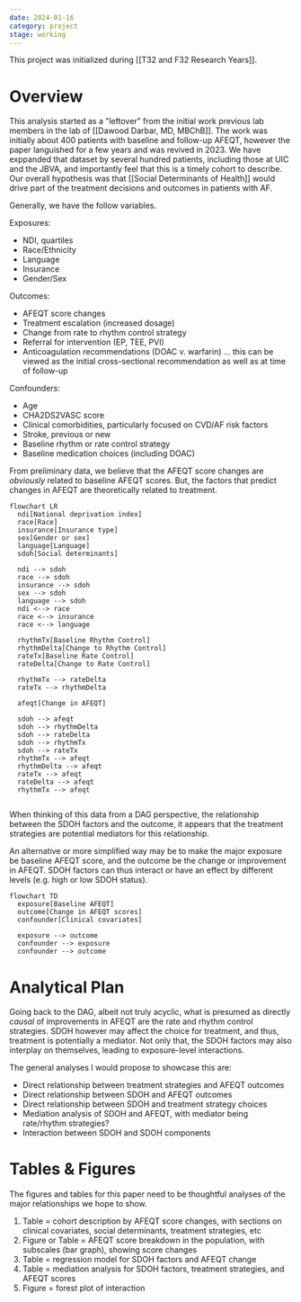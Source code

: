 ```yaml
---
date: 2024-01-16
category: project
stage: working
---
```


This project was initialized during [[T32 and F32 Research Years]].

# Overview

This analysis started as a "leftover" from the initial work previous lab members in the lab of  [[Dawood Darbar, MD, MBChB]]. 
The work was initially about 400 patients with baseline and follow-up AFEQT, however the paper languished for a few years and was revived in 2023.
We have exppanded that dataset by several hundred patients, including those at UIC and the JBVA, and importantly feel that this is a timely cohort to describe.
Our overall hypothesis was that [[Social Determinants of Health]] would drive part of the treatment decisions and outcomes in patients with AF.

Generally, we have the follow variables.

Exposures:
-	NDI, quartiles 
-	Race/Ethnicity
-	Language
-	Insurance
-	Gender/Sex

Outcomes:
-	AFEQT score changes
-	Treatment escalation (increased dosage)
-	Change from rate to rhythm control strategy
-	Referral for intervention (EP, TEE, PVI)
-	Anticoagulation recommendations (DOAC v. warfarin) ... this can be viewed as the initial cross-sectional recommendation as well as at time of follow-up

Confounders:
- Age
- CHA2DS2VASC score
- Clinical comorbidities, particularly focused on CVD/AF risk factors
- Stroke, previous or new
- Baseline rhythm or rate control strategy
- Baseline medication choices (including DOAC)

From preliminary data, we believe that the AFEQT score changes are *obviously* related to baseline AFEQT scores.
But, the factors that predict changes in AFEQT are theoretically related to treatment. 

```mermaid
flowchart LR
  ndi[National deprivation index]
  race[Race]
  insurance[Insurance type]
  sex[Gender or sex]
  language[Language]
  sdoh[Social determinants]
  
  ndi --> sdoh
  race --> sdoh
  insurance --> sdoh
  sex --> sdoh
  language --> sdoh
  ndi <--> race
  race <--> insurance
  race <--> language

  rhythmTx[Baseline Rhythm Control]
  rhythmDelta[Change to Rhythm Control]
  rateTx[Baseline Rate Control]
  rateDelta[Change to Rate Control]

  rhythmTx --> rateDelta
  rateTx --> rhythmDelta

  afeqt[Change in AFEQT]

  sdoh --> afeqt
  sdoh --> rhythmDelta
  sdoh --> rateDelta
  sdoh --> rhythmTx
  sdoh --> rateTx
  rhythmTx --> afeqt
  rhythmDelta --> afeqt
  rateTx --> afeqt
  rateDelta --> afeqt
  rhythmTx --> afeqt
  
```

When thinking of this data from a DAG perspective, the relationship between the SDOH factors and the outcome, it appears that the treatment strategies are potential mediators for this relationship. 

An alternative or more simplified way may be to make the major exposure be baseline AFEQT score, and the outcome be the change or improvement in AFEQT. SDOH factors can thus interact or have an effect by different levels (e.g. high or low SDOH status).

```mermaid
flowchart TD
  exposure[Baseline AFEQT]
  outcome[Change in AFEQT scores]
  confounder[Clinical covariates]

  exposure --> outcome
  confounder --> exposure
  confounder --> outcome
```

# Analytical Plan

Going back to the DAG, albeit not truly acyclic, what is presumed as directly *causal* of improvements in AFEQT are the rate and rhythm control strategies.
SDOH however may affect the choice for treatment, and thus, treatment is potentially a mediator. 
Not only that, the SDOH factors may also interplay on themselves, leading to exposure-level interactions.

The general analyses I would propose to showcase this are:

- Direct relationship between treatment strategies and AFEQT outcomes
- Direct relationship between SDOH and AFEQT outcomes
- Direct relationship between SDOH and treatment strategy choices
- Mediation analysis of SDOH and AFEQT, with mediator being rate/rhythm strategies?
- Interaction between SDOH and SDOH components

# Tables & Figures

The figures and tables for this paper need to be thoughtful analyses of the major relationships we hope to show.

1. Table = cohort description by AFEQT score changes, with sections on clinical covariates, social determinants, treatment strategies, etc
1. Figure or Table = AFEQT score breakdown in the population, with subscales (bar graph), showing score changes
1. Table = regression model for SDOH factors and AFEQT change
1. Table = mediation analysis for SDOH factors, treatment strategies, and AFEQT scores
1. Figure = forest plot of interaction 